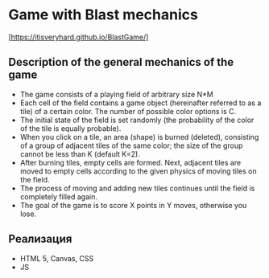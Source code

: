 # Game with Blast mechanics

[https://itisveryhard.github.io/BlastGame/]

## Description of the general mechanics of the game

* The game consists of a playing field of arbitrary size N*M
* Each cell of the field contains a game object (hereinafter referred to as a tile) of a certain color. The number of possible color options is C.
* The initial state of the field is set randomly (the probability of the color of the tile is equally probable).
* When you click on a tile, an area (shape) is burned (deleted), consisting of a group of adjacent tiles of the same color; the size of the group cannot be less than K (default K=2). 
* After burning tiles, empty cells are formed. Next, adjacent tiles are moved to empty cells according to the given physics of moving tiles on the field.
* The process of moving and adding new tiles continues until the field is completely filled again.
* The goal of the game is to score X points in Y moves, otherwise you lose.

## Реализация

* HTML 5, Canvas, CSS
* JS
